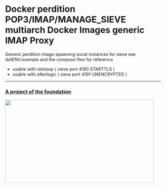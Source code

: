 Docker perdition POP3/IMAP/MANAGE_SIEVE multiarch  Docker Images  generic IMAP Proxy
===

Generic perdition image spawning socat instances for sieve
see dotENV.example and the compose files for reference

* usable with rainloop   ( sieve port 4190 STARTTLS )
* usable with afterlogic ( sieve port 4191 UNENCRYPTED )

---

<a href="https://the-foundation.gitlab.io/">
<h3>A project of the foundation</h3>
<div><img src="https://hcxi2.2ix.ch/gitlab/the-foundation/docker-vsftpd-sftp-s3/README.md/logo.jpg" width="480" height="270"/></div></a>
